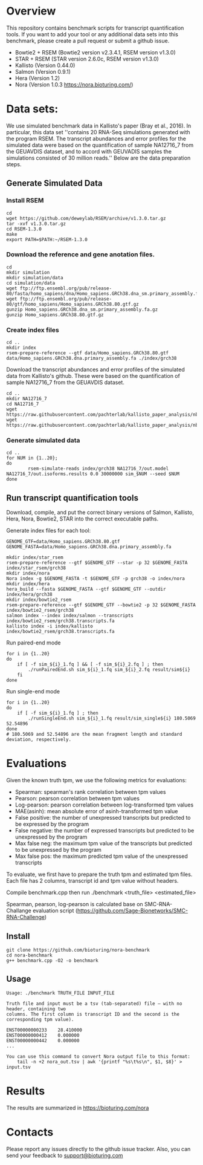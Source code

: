 # Overview
This repository contains benchmark scripts for transcript quantification tools. If you want to add your tool or any additional data sets into this benchmark, please create a pull request or submit a github issue. 

- Bowtie2 + RSEM (Bowtie2 version v2.3.4.1, RSEM version v1.3.0)
- STAR + RSEM (STAR version 2.6.0c, RSEM version v1.3.0)
- Kallisto (Version 0.44.0)
- Salmon (Version 0.9.1)
- Hera (Version 1.2)
- Nora (Version 1.0.3 https://nora.bioturing.com/) 

# Data sets: 

We use simulated benchmark data in Kallisto's paper (Bray et al., 2016). In particular, this data set ''contains 20 RNA-Seq simulations generated with the program RSEM. The transcript abundances and error profiles for the
simulated data were based on the quantification of sample NA12716_7 from the 
GEUAVDIS dataset, and to accord with GEUVADIS samples the simulations consisted
of 30 million reads.'' Below are the data preparation steps. 

## Generate Simulated Data
### Install RSEM
```shell
cd 
wget https://github.com/deweylab/RSEM/archive/v1.3.0.tar.gz
tar -xvf v1.3.0.tar.gz
cd RSEM-1.3.0
make
export PATH=$PATH:~/RSEM-1.3.0
```
### Download the reference and gene anotation files. 
```shell
cd
mkdir simulation
mkdir simulation/data
cd simulation/data
wget ftp://ftp.ensembl.org/pub/release-80/fasta/homo_sapiens/dna/Homo_sapiens.GRCh38.dna_sm.primary_assembly.fa.gz
wget ftp://ftp.ensembl.org/pub/release-80/gtf/homo_sapiens/Homo_sapiens.GRCh38.80.gtf.gz
gunzip Homo_sapiens.GRCh38.dna_sm.primary_assembly.fa.gz
gunzip Homo_sapiens.GRCh38.80.gtf.gz
```
### Create index files
```shell
cd ..
mkdir index
rsem-prepare-reference --gtf data/Homo_sapiens.GRCh38.80.gtf data/Homo_sapiens.GRCh38.dna.primary_assembly.fa ./index/grch38
```

Download the transcript abundances and error profiles of the simulated data from Kallisto's github. These were based on the quantification of sample NA12716_7 from the GEUAVDIS dataset.
```shell
cd ..
mkdir NA12716_7
cd NA12716_7
wget https://raw.githubusercontent.com/pachterlab/kallisto_paper_analysis/nbt/simulations/NA12716_7/rsem/out.stat/out.model
wget https://raw.githubusercontent.com/pachterlab/kallisto_paper_analysis/nbt/simulations/NA12716_7/rsem/out.isoforms.results
```

### Generate simulated data 

```shell
cd ..
for NUM in {1..20};
do
        rsem-simulate-reads index/grch38 NA12716_7/out.model NA12716_7/out.isoforms.results 0.0 30000000 sim_$NUM --seed $NUM
done
```
## Run transcript quantification tools
Download, compile, and put the correct binary versions of Salmon, Kallisto, Hera, Nora, Bowtie2, STAR into the correct executable paths. 

Generate index files for each tool:

```shell
GENOME_GTF=data/Homo_sapiens.GRCh38.80.gtf
GENOME_FASTA=data/Homo_sapiens.GRCh38.dna.primary_assembly.fa

mkdir index/star_rsem
rsem-prepare-reference --gtf $GENOME_GTF --star -p 32 $GENOME_FASTA index/star_rsem/grch38
mkdir index/nora
Nora index -g $GENOME_FASTA -t $GENOME_GTF -p grch38 -o index/nora
mkdir index/hera
hera_build --fasta $GENOME_FASTA --gtf $GENOME_GTF --outdir index/hera/grch38
mkdir index/bowtie2_rsem
rsem-prepare-reference --gtf $GENOME_GTF --bowtie2 -p 32 $GENOME_FASTA index/bowtie2_rsem/grch38
salmon index --index index/salmon --transcripts index/bowtie2_rsem/grch38.transcripts.fa
kallisto index -i index/kallisto index/bowtie2_rsem/grch38.transcripts.fa 
```

Run paired-end mode
```shell
for i in {1..20}
do
	if [ -f sim_${i}_1.fq ] && [ -f sim_${i}_2.fq ] ; then
		./runPairedEnd.sh sim_${i}_1.fq sim_${i}_2.fq result/sim${i}
	fi
done
```
Run single-end mode
```shell
for i in {1..20}
do
	if [ -f sim_${i}_1.fq ] ; then
		./runSingleEnd.sh sim_${i}_1.fq result/sim_single${i} 180.5069 52.54896
done
# 180.5069 and 52.54896 are the mean fragment length and standard deviation, respectively. 
````
# Evaluations
Given the known truth tpm, we use the following metrics for evaluations:

  - Spearman: spearman's rank correlation between tpm values
  - Pearson: pearson correlation between tpm values
  - Log-pearson: pearson correlation between log-transformed tpm values
  - MAE(asinh): mean absolute error of asinh-transformed tpm value
  - False positive: the number of unexpressed transcripts but predicted to be expressed by the program
  - False negative: the number of expressed transcripts but predicted to be unexpressed by the program
  - Max false neg: the maximum tpm value of the transcripts but predicted to be unexpressed by the program
  - Max false pos: the maximum predicted tpm value of the unexpressed transcripts
  
 To evaluate, we first have to prepare the truth tpm and estimated tpm files. Each file has 2 columns, transcript id and tpm value without headers.

Compile benchmark.cpp then run ./benchmark <truth_file> <estimated_file>

Spearman, pearson, log-pearson is calculated base on SMC-RNA-Challange evaluation script (https://github.com/Sage-Bionetworks/SMC-RNA-Challenge)


## Install

```shell
git clone https://github.com/bioturing/nora-benchmark
cd nora-benchmark
g++ benchmark.cpp -O2 -o benchmark
```

## Usage

```shell
Usage: ./benchmark TRUTH_FILE INPUT_FILE
```

```shell
Truth file and input must be a tsv (tab-separated) file — with no header, containing two
columns. The first column is transcript ID and the second is the corresponding tpm value).

ENST00000000233    28.410000
ENST00000000412    0.000000
ENST00000000442    0.000000
...
```

```shell
You can use this command to convert Nora output file to this format:
    tail -n +2 nora_out.tsv | awk '{printf "%s\t%s\n", $1, $8}' > input.tsv
```

# Results

The results are summarized in https://bioturing.com/nora 

# Contacts

Please report any issues directly to the github issue tracker. Also, you can send your feedback to support@bioturing.com
